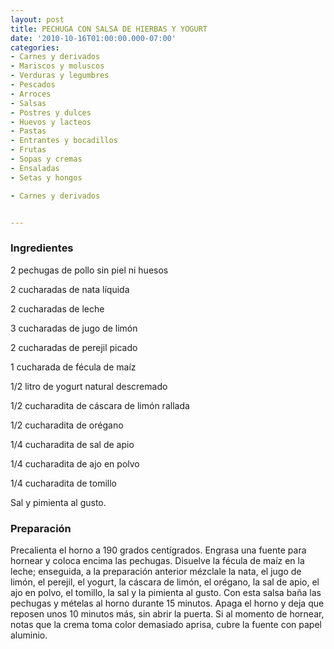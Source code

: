 ```yaml
---
layout: post
title: PECHUGA CON SALSA DE HIERBAS Y YOGURT
date: '2010-10-16T01:00:00.000-07:00'
categories:
- Carnes y derivados
- Mariscos y moluscos
- Verduras y legumbres
- Pescados
- Arroces
- Salsas
- Postres y dulces
- Huevos y lacteos
- Pastas
- Entrantes y bocadillos
- Frutas
- Sopas y cremas
- Ensaladas
- Setas y hongos

- Carnes y derivados


---
```


<h3>Ingredientes</h3>

2 pechugas de pollo sin piel ni huesos

2 cucharadas de nata líquida

2 cucharadas de leche

3 cucharadas de jugo de limón

2 cucharadas de perejil picado

1 cucharada de fécula de maíz

1/2 litro de yogurt natural descremado

1/2 cucharadita de cáscara de limón rallada

1/2 cucharadita de orégano

1/4 cucharadita de sal de apio

1/4 cucharadita de ajo en polvo

1/4 cucharadita de tomillo

Sal y pimienta al gusto.

<h3>Preparación</h3>

Precalienta el horno a 190 grados centígrados. Engrasa una fuente para hornear y coloca encima las pechugas. Disuelve la fécula de maíz en la leche; enseguida, a la preparación anterior mézclale la nata, el jugo de limón, el perejil, el yogurt, la cáscara de limón, el orégano, la sal de apio, el ajo en polvo, el tomillo, la sal y la pimienta al gusto. Con esta salsa baña las pechugas y mételas al horno durante 15 minutos. Apaga el horno y deja que reposen unos 10 minutos más, sin abrir la puerta. Si al momento de hornear, notas que la crema toma color demasiado aprisa, cubre la fuente con papel aluminio.

